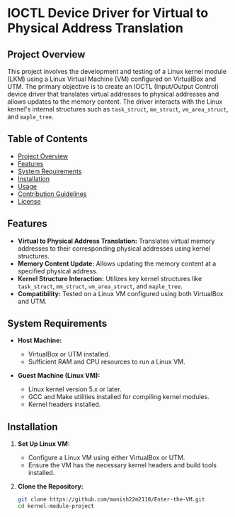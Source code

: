 # IOCTL Device Driver for Virtual to Physical Address Translation

## Project Overview

This project involves the development and testing of a Linux kernel module (LKM) using a Linux Virtual Machine (VM) configured on VirtualBox and UTM. The primary objective is to create an IOCTL (Input/Output Control) device driver that translates virtual addresses to physical addresses and allows updates to the memory content. The driver interacts with the Linux kernel's internal structures such as `task_struct`, `mm_struct`, `vm_area_struct`, and `maple_tree`.

## Table of Contents

- [Project Overview](#project-overview)
- [Features](#features)
- [System Requirements](#system-requirements)
- [Installation](#installation)
- [Usage](#usage)
- [Contribution Guidelines](#contribution-guidelines)
- [License](#license)

## Features

- **Virtual to Physical Address Translation:** Translates virtual memory addresses to their corresponding physical addresses using kernel structures.
- **Memory Content Update:** Allows updating the memory content at a specified physical address.
- **Kernel Structure Interaction:** Utilizes key kernel structures like `task_struct`, `mm_struct`, `vm_area_struct`, and `maple_tree`.
- **Compatibility:** Tested on a Linux VM configured using both VirtualBox and UTM.

## System Requirements

- **Host Machine:**
  - VirtualBox or UTM installed.
  - Sufficient RAM and CPU resources to run a Linux VM.

- **Guest Machine (Linux VM):**
  - Linux kernel version 5.x or later.
  - GCC and Make utilities installed for compiling kernel modules.
  - Kernel headers installed.

## Installation

1. **Set Up Linux VM:**
   - Configure a Linux VM using either VirtualBox or UTM.
   - Ensure the VM has the necessary kernel headers and build tools installed.

2. **Clone the Repository:**
   ```bash
   git clone https://github.com/manish22m2110/Enter-the-VM.git
   cd kernel-module-project

